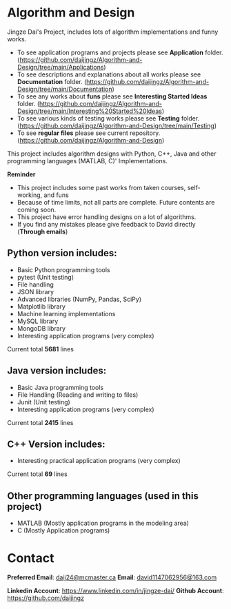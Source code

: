 # Algorithm and Design
Jingze Dai's Project, includes lots of algorithm implementations and funny works.

* To see application programs and projects please see **Application** folder. (https://github.com/daijingz/Algorithm-and-Design/tree/main/Applications)
* To see descriptions and explanations about all works please see **Documentation** folder. (https://github.com/daijingz/Algorithm-and-Design/tree/main/Documentation)
* To see any works about **funs** please see **Interesting Started Ideas** folder. (https://github.com/daijingz/Algorithm-and-Design/tree/main/Interesting%20Started%20Ideas)
* To see various kinds of testing works please see **Testing** folder. (https://github.com/daijingz/Algorithm-and-Design/tree/main/Testing)
* To see **regular files** please see current repository. (https://github.com/daijingz/Algorithm-and-Design)

This project includes algorithm designs with Python, C++, Java and other programming languages (MATLAB, C)' Implementations.

**Reminder**
* This project includes some past works from taken courses, self-working, and funs
* Because of time limits, not all parts are complete. Future contents are coming soon.
* This project have error handling designs on a lot of algorithms.
* If you find any mistakes please give feedback to David directly (**Through emails**)

## Python version includes:

* Basic Python programming tools
* pytest (Unit testing)
* File handling
* JSON library
* Advanced libraries (NumPy, Pandas, SciPy)
* Matplotlib library
* Machine learning implementations
* MySQL library
* MongoDB library
* Interesting application programs (very complex)

Current total **5681** lines

## Java version includes:

* Basic Java programming tools
* File Handling (Reading and writing to files)
* Junit (Unit testing)
* Interesting application programs (very complex)

Current total **2415** lines

## C++ Version includes:
* Interesting practical application programs (very complex)

Current total **69** lines

## Other programming languages (used in this project)
* MATLAB (Mostly application programs in the modeling area)
* C (Mostly Application programs)

# Contact
**Preferred Email**: daij24@mcmaster.ca
**Email**: david1147062956@163.com

**Linkedin Account**: https://www.linkedin.com/in/jingze-dai/
**Github Account**: https://github.com/daijingz 
